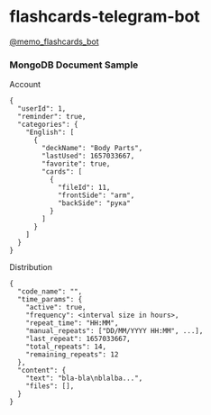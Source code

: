 # flashcards-telegram-bot
[@memo_flashcards_bot](https://t.me/memo_flashcards_bot)

### MongoDB Document Sample
Account
```
{
  "userId": 1,
  "reminder": true,
  "categories": {
    "English": [
      {
        "deckName": "Body Parts",
        "lastUsed": 1657033667,
        "favorite": true,
        "cards": [
          {
            "fileId": 11,
            "frontSide": "arm",
            "backSide": "рука"
          }
        ]
      }
    ]
  }
}
```

Distribution
```
{
  "code_name": "",
  "time_params": {
    "active": true,
    "frequency": <interval size in hours>,
    "repeat_time": "HH:MM",
    "manual_repeats": ["DD/MM/YYYY HH:MM", ...],
    "last_repeat": 1657033667,
    "total_repeats": 14,
    "remaining_repeats": 12
  },
  "content": {
    "text": "bla-bla\nblalba...",
    "files": [],
  }
}
```
